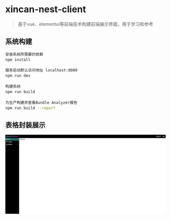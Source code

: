 # xincan-nest-client

> 基于vue、elementui等前端技术构建前端展示界面，用于学习和参考

## 系统构建

``` bash
安装系统所需要的依赖
npm install

服务启动默认访问地址 localhost:8080
npm run dev

构建系统
npm run build

为生产构建并查看Bundle Analyzer报告
npm run build --report
```

## 表格封装展示
![架构概览](src/assets/READMEFile/dashboard.png "架构概览")  

